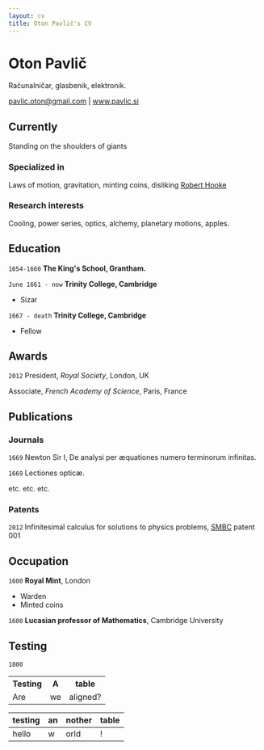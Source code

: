 ```yaml
---
layout: cv
title: Oton Pavlič's CV
---
```

# Oton Pavlič
Računalničar, glasbenik, elektronik.

<div id="webaddress">
<a href="pavlic.oton@gmail.com">pavlic.oton@gmail.com</a>
| <a href="http://www.pavlic.si">www.pavlic.si</a>
</div>


## Currently

Standing on the shoulders of giants

### Specialized in

Laws of motion, gravitation, minting coins, disliking [Robert Hooke](http://en.wikipedia.org/wiki/Robert_Hooke)


### Research interests

Cooling, power series, optics, alchemy, planetary motions, apples.


## Education

`1654-1660`
__The King's School, Grantham.__

`June 1661 - now`
__Trinity College, Cambridge__

- Sizar

`1667 - death`
__Trinity College, Cambridge__

- Fellow



## Awards

`2012`
President, *Royal Society*, London, UK

Associate, *French Academy of Science*, Paris, France



## Publications

<!-- A list is also available [online](http://scholar.google.co.uk/citations?user=LTOTl0YAAAAJ) -->

### Journals

`1669`
Newton Sir I, De analysi per æquationes numero terminorum infinitas. 

`1669`
Lectiones opticæ.

etc. etc. etc.

### Patents

`2012`
Infinitesimal calculus for solutions to physics problems, [SMBC](http://www.techdirt.com/articles/20121011/09312820678/if-patents-had-been-around-time-newton.shtml) patent 001


## Occupation

`1600`
__Royal Mint__, London

- Warden
- Minted coins

`1600`
__Lucasian professor of Mathematics__, Cambridge University

## Testing

`1800`
<table>
<tr><th>Testing</th><th>A</th><th>table</th></tr>
<tr><td>Are</td><td>we</td><td>aligned?</td></tr>
</table>

| testing | an | nother | table |
| ------- | -- | ------ | ----- |
| hello   | w  | orld   | !     |

<!-- ### Footer

Last updated: May 2013 -->


